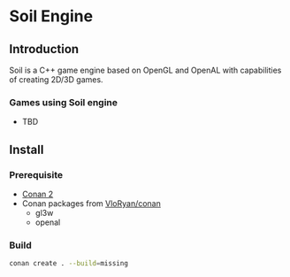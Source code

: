 # Soil Engine

## Introduction

Soil is a C++ game engine based on OpenGL and OpenAL with capabilities of creating 2D/3D games.

### Games using Soil engine

* TBD

## Install

### Prerequisite

* [Conan 2](https://docs.conan.io/2/)
* Conan packages from [VloRyan/conan](https://github.com/VloRyan/conan)
    * gl3w
    * openal

### Build

```bash
conan create . --build=missing
```
